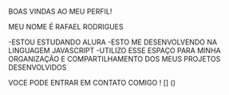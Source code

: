   BOAS VINDAS AO MEU PERFIL! 

  MEU NOME É RAFAEL RODRIGUES

  -ESTOU ESTUDANDO ALURA
  -ESTO ME DESENVOLVENDO NA LINGUAGEM JAVASCRIPT
  -UTILIZO ESSE ESPAÇO PARA MINHA ORGANIZAÇÃO E COMPARTILHAMENTO DOS MEUS PROJETOS DESENVOLVIDOS

  VOCE PODE ENTRAR EM CONTATO COMIGO ! [] ()
